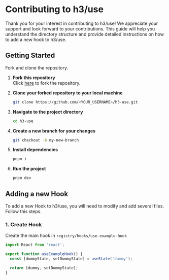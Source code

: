 # Contributing to h3/use

Thank you for your interest in contributing to h3/use! We appreciate your support and look forward to your contributions. This guide will help you understand the directory structure and provide detailed instructions on how to add a new hook to h3/use.

## Getting Started

Fork and clone the repository.

1. **Fork this repository**  
   Click [here](https://github.com/h3rmel/h3-use/fork) to fork the repository.

2. **Clone your forked repository to your local machine**

   ```bash
   git clone https://github.com/<YOUR_USERNAME>/h3-use.git
   ```

3. **Navigate to the project directory**

   ```bash
   cd h3-use
   ```

4. **Create a new branch for your changes**

   ```bash
   git checkout -b my-new-branch
   ```

5. **Install dependencies**

   ```bash
   pnpm i
   ```

6. **Run the project**
   ```bash
   pnpm dev
   ```

## Adding a new Hook

To add a new Hook to h3/use, you will need to modify and add several files. Follow this steps.

### 1. Create Hook

Create the main hook in `registry/hooks/use-example-hook`

```typescript
import React from 'react';

export function useExampleHook() {
  const [dummyState, setDummyState] = useState('dummy');

  return [dummy, setDummyState];
}
```
